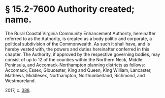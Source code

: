 # § 15.2-7600 Authority created; name.

<p>The Rural Coastal Virginia Community Enhancement Authority, hereinafter referred to as the Authority, is created as a body politic and corporate, a political subdivision of the Commonwealth. As such it shall have, and is hereby vested with, the powers and duties hereinafter conferred in this chapter. The Authority, if approved by the respective governing bodies, may consist of up to 12 of the counties within the Northern Neck, Middle Peninsula, and Accomack-Northampton planning districts as follows: Accomack, Essex, Gloucester, King and Queen, King William, Lancaster, Mathews, Middlesex, Northampton, Northumberland, Richmond, and Westmoreland.</p><p>2017, c. <a href='http://lis.virginia.gov/cgi-bin/legp604.exe?171+ful+CHAP0388'>388</a>.</p>